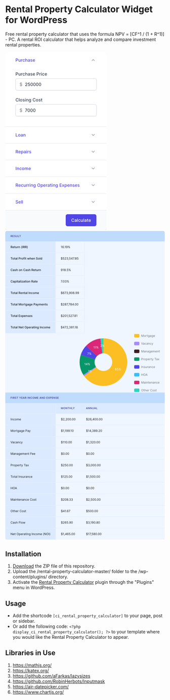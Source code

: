 # Rental Property Calculator Widget for WordPress

Free rental property calculator that uses the formula NPV = [CF^1 / (1 + R^1)] - PC. A rental ROI calculator that helps analyze and compare investment rental properties.

![Rental Property Calculator Input Form](/assets/images/screenshot-1.png "Rental Property Calculator Input Form")
![Rental Property Calculator Calculation Results](/assets/images/screenshot-2.png "Rental Property Calculator Calculation Results")

## Installation

1. [Download](https://github.com/pub-calculator-io/rental-property-calculator/archive/refs/heads/master.zip) the ZIP file of this repository.
2. Upload the /rental-property-calculator-master/ folder to the /wp-content/plugins/ directory.
3. Activate the [Rental Property Calculator](https://www.calculator.io/rental-property-calculator/ "Rental Property Calculator Homepage") plugin through the "Plugins" menu in WordPress.

## Usage
* Add the shortcode `[ci_rental_property_calculator]` to your page, post or sidebar.
* Or add the following code: `<?php display_ci_rental_property_calculator(); ?>` to your template where you would like the Rental Property Calculator to appear.

## Libraries in Use
1. https://mathjs.org/
2. https://katex.org/
3. https://github.com/aFarkas/lazysizes
4. https://github.com/RobinHerbots/Inputmask
5. https://air-datepicker.com/
6. https://www.chartjs.org/
